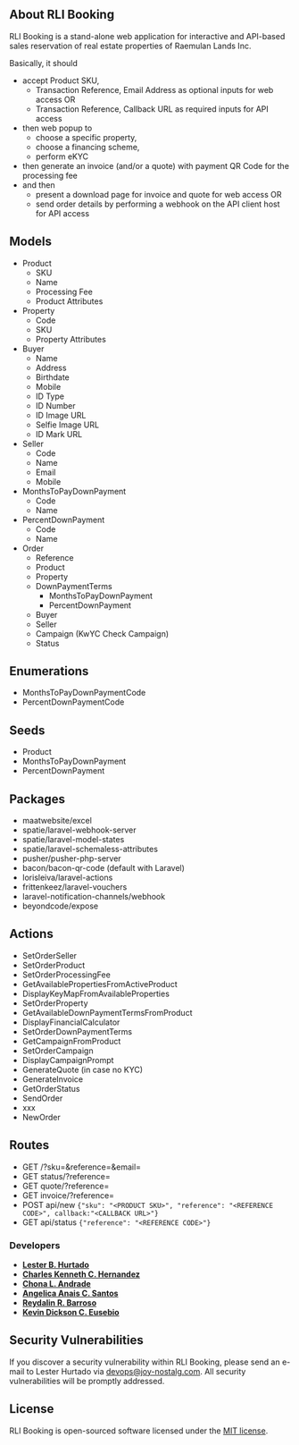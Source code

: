 ## About RLI Booking

RLI Booking is a stand-alone web application for interactive and API-based sales reservation of real estate properties of Raemulan Lands Inc.

Basically, it should 
- accept Product SKU,
  - Transaction Reference, Email Address as optional inputs for web access OR
  - Transaction Reference, Callback URL as required inputs for API access
- then web popup to 
  - choose a specific property,
  - choose a financing scheme,
  - perform eKYC
- then generate an invoice (and/or a quote) with payment QR Code for the processing fee
- and then
  - present a download page for invoice and quote for web access OR
  - send order details by performing a webhook on the API client host for API access
## Models
- Product
  - SKU
  - Name
  - Processing Fee
  - Product Attributes
- Property
  - Code
  - SKU
  - Property Attributes
- Buyer
  - Name
  - Address
  - Birthdate
  - Mobile
  - ID Type
  - ID Number
  - ID Image URL
  - Selfie Image URL
  - ID Mark URL
- Seller
  - Code
  - Name
  - Email
  - Mobile
- MonthsToPayDownPayment
  - Code
  - Name
- PercentDownPayment
  - Code
  - Name
- Order
  - Reference
  - Product
  - Property
  - DownPaymentTerms
    - MonthsToPayDownPayment
    - PercentDownPayment
  - Buyer
  - Seller
  - Campaign (KwYC Check Campaign)
  - Status
## Enumerations
- MonthsToPayDownPaymentCode
- PercentDownPaymentCode
## Seeds
- Product
- MonthsToPayDownPayment
- PercentDownPayment
## Packages
- maatwebsite/excel
- spatie/laravel-webhook-server
- spatie/laravel-model-states
- spatie/laravel-schemaless-attributes
- pusher/pusher-php-server
- bacon/bacon-qr-code (default with Laravel)
- lorisleiva/laravel-actions
- frittenkeez/laravel-vouchers
- laravel-notification-channels/webhook
- beyondcode/expose
## Actions
- SetOrderSeller
- SetOrderProduct
- SetOrderProcessingFee
- GetAvailablePropertiesFromActiveProduct
- DisplayKeyMapFromAvailableProperties
- SetOrderProperty
- GetAvailableDownPaymentTermsFromProduct
- DisplayFinancialCalculator
- SetOrderDownPaymentTerms
- GetCampaignFromProduct
- SetOrderCampaign
- DisplayCampaignPrompt
- GenerateQuote (in case no KYC)
- GenerateInvoice
- GetOrderStatus
- SendOrder
- xxx
- NewOrder
## Routes
- GET /?sku=<SKU>&reference=<REFERENCE>&email=<EMAIL>
- GET status/?reference=<REFERENCE>
- GET quote/?reference=<REFERENCE>
- GET invoice/?reference=<REFERENCE>
- POST api/new `{"sku": "<PRODUCT SKU>", "reference": "<REFERENCE CODE>", callback:"<CALLBACK URL>"}`
- GET api/status `{"reference": "<REFERENCE CODE>"}`
### Developers
- **[Lester B. Hurtado](mailto:devops@joy-nostalg.com)**
- **[Charles Kenneth C. Hernandez](mailto:cchernandez@joy-nostalg.com)**
- **[Chona L. Andrade](mailto:clandrade@joy-nostalg.com)**
- **[Angelica Anais C. Santos](mailto:aacsantos@joy-nostalg.com)**
- **[Reydalin R. Barroso](mailto:rrbarroso@joy-nostalg.com)**
- **[Kevin Dickson C. Eusebio](mailto:kceusebio@joy-nostalg.com)**

## Security Vulnerabilities

If you discover a security vulnerability within RLI Booking, please send an e-mail to Lester Hurtado via [devops@joy-nostalg.com](mailto:devops@joy-nostalg.com). All security vulnerabilities will be promptly addressed.

## License

RLI Booking is open-sourced software licensed under the [MIT license](https://opensource.org/licenses/MIT).
